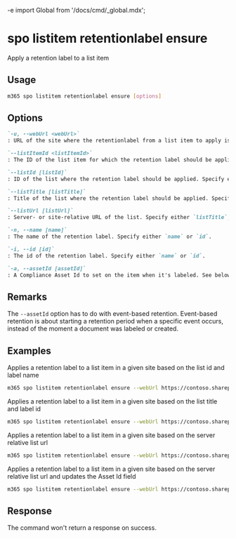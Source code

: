 -e <!-- DISCLAIMER: All secrets, passwords, and sensitive values in this document are examples only and not real credentials. -->
import Global from '/docs/cmd/_global.mdx';

# spo listitem retentionlabel ensure

Apply a retention label to a list item

## Usage

```sh
m365 spo listitem retentionlabel ensure [options]
```

## Options

```md definition-list
`-u, --webUrl <webUrl>`
: URL of the site where the retentionlabel from a list item to apply is located.

`--listItemId <listItemId>`
: The ID of the list item for which the retention label should be applied.

`--listId [listId]`
: ID of the list where the retention label should be applied. Specify either `listTitle`, `listId` or `listUrl`.

`--listTitle [listTitle]`
: Title of the list where the retention label should be applied. Specify either `listTitle`, `listId` or `listUrl`.

`--listUrl [listUrl]`
: Server- or site-relative URL of the list. Specify either `listTitle`, `listId` or `listUrl`.

`-n, --name [name]`
: The name of the retention label. Specify either `name` or `id`.

`-i, --id [id]`
: The id of the retention label. Specify either `name` or `id`.

`-a, --assetId [assetId]`
: A Compliance Asset Id to set on the item when it's labeled. See below for more information.
```

<Global />

## Remarks

The `--assetId` option has to do with event-based retention. Event-based retention is about starting a retention period when a specific event occurs, instead of the moment a document was labeled or created.

## Examples

Applies a retention label to a list item in a given site based on the list id and label name

```sh
m365 spo listitem retentionlabel ensure --webUrl https://contoso.sharepoint.com/sites/project-x --listId 0cd891ef-afce-4e55-b836-fce03286cccf --listItemId 1 --name 'Some label'
```

Applies a retention label to a list item in a given site based on the list title and label id

```sh
m365 spo listitem retentionlabel ensure --webUrl https://contoso.sharepoint.com/sites/project-x --listTitle 'List 1' --listItemId 1 --id '7a621a91-063b-461b-aff6-d713d5fb23eb'
```

Applies a retention label to a list item in a given site based on the server relative list url

```sh
m365 spo listitem retentionlabel ensure --webUrl https://contoso.sharepoint.com/sites/project-x --listUrl /sites/project-x/lists/TestList --listItemId 1 --name 'Some label'
```

Applies a retention label to a list item in a given site based on the server relative list url and updates the Asset Id field

```sh
m365 spo listitem retentionlabel ensure --webUrl https://contoso.sharepoint.com/sites/project-x --listUrl /sites/project-x/lists/TestList --listItemId 1 --name 'Some label' --assetId 'XYZ'
```

## Response

The command won't return a response on success.
